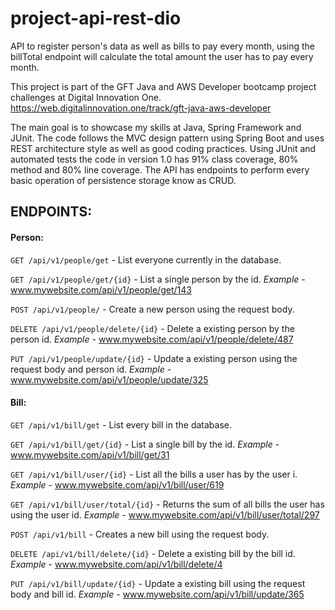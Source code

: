 # project-api-rest-dio
API to register person's data as well as bills to pay every month, using the billTotal endpoint will calculate the total amount the user has to pay every month.

This project is part of the GFT Java and AWS Developer bootcamp project challenges at Digital Innovation One.
https://web.digitalinnovation.one/track/gft-java-aws-developer

The main goal is to showcase my skills at Java, Spring Framework and JUnit.
The code follows the MVC design pattern using Spring Boot and uses REST architecture style as well as good coding practices.
Using JUnit and automated tests the code in version 1.0 has 91% class coverage, 80% method and 80% line coverage.
The API has endpoints to perform every basic operation of persistence storage know as CRUD.

## ENDPOINTS:

#### Person:


`GET /api/v1/people/get` - List everyone currently in the database.

`GET /api/v1/people/get/{id}` - List a single person by the id. *Example* - www.mywebsite.com/api/v1/people/get/143

`POST /api/v1/people/` - Create a new person using the request body.

`DELETE /api/v1/people/delete/{id}` - Delete a existing person by the person id. *Example* - www.mywebsite.com/api/v1/people/delete/487

`PUT /api/v1/people/update/{id}` - Update a existing person using the request body and person id. *Example* - www.mywebsite.com/api/v1/people/update/325


#### Bill:

`GET /api/v1/bill/get` - List every bill in the database.

`GET /api/v1/bill/get/{id}` - List a single bill by the id. *Example* - www.mywebsite.com/api/v1/bill/get/31

`GET /api/v1/bill/user/{id}` - List all the bills a user has by the user i. *Example* - www.mywebsite.com/api/v1/bill/user/619

`GET /api/v1/bill/user/total/{id}` - Returns the sum of all bills the user has using the user id. *Example* - www.mywebsite.com/api/v1/bill/user/total/297

`POST /api/v1/bill` - Creates a new bill using the request body.

`DELETE /api/v1/bill/delete/{id}` - Delete a existing bill by the bill id. *Example* - www.mywebsite.com/api/v1/bill/delete/4

`PUT /api/v1/bill/update/{id}` - Update a existing bill using the request body and bill id. *Example* - www.mywebsite.com/api/v1/bill/update/365

